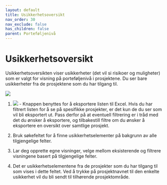 ```yaml
---
layout: default
title: Usikkerhetsoversikt
nav_order: 30
nav_exclude: false
has_children: false
parent: Porteføljenivå
---
```


# Usikkerhetsoversikt

Usikkerhetsoversikten viser usikkerheter (det vil si risikoer og muligheter) som er valgt for visning på porteføljenivå i prosjektene. Du ser bare usikkerheter fra de prosjektene som du har tilgang til.

![](./media/3.7.1-Risikooversikt.png)

1. ![](./media/image28.png) - Knappen benyttes for å eksportere listen til Excel. Hvis du har filtrert listen for å se på spesifikke prosjekter, er det kun de du ser som vil bli eksportert ut. Pass derfor på at eventuell filtrering er i tråd med det du ønsker å eksportere, og tilbakestill filtre om du ønsker å eksportere en oversikt over samtlige prosjekt.

2. Bruk søkefeltet for å finne usikkerhetselementer på bakgrunn av alle tilgjengelige felter.
   
3. Lar deg opprette egne visninger, velge mellom eksisterende og filtrere visningene basert på tilgjengelige felter.

4. Det er usikkerhetselementene fra de prosjekter som du har tilgang til som vises i dette feltet. Ved å trykke på prosjektnavnet til den enkelte usikkerhet vil du bli sendt til tilhørende prosjektområde.
